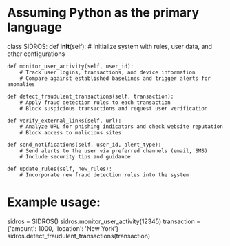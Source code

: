 # Assuming Python as the primary language

class SIDROS:
    def __init__(self):
        # Initialize system with rules, user data, and other configurations

    def monitor_user_activity(self, user_id):
        # Track user logins, transactions, and device information
        # Compare against established baselines and trigger alerts for anomalies

    def detect_fraudulent_transactions(self, transaction):
        # Apply fraud detection rules to each transaction
        # Block suspicious transactions and request user verification

    def verify_external_links(self, url):
        # Analyze URL for phishing indicators and check website reputation
        # Block access to malicious sites

    def send_notifications(self, user_id, alert_type):
        # Send alerts to the user via preferred channels (email, SMS)
        # Include security tips and guidance

    def update_rules(self, new_rules):
        # Incorporate new fraud detection rules into the system

# Example usage:
sidros = SIDROS()
sidros.monitor_user_activity(12345)
transaction = {'amount': 1000, 'location': 'New York'}
sidros.detect_fraudulent_transactions(transaction)
